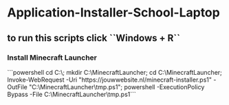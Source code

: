 # Application-Installer-School-Laptop

<h2>to run this scripts click ``Windows + R``</h2>

<h3>Install Minecraft Launcher</h3>
```powershell cd C:\; mkdir C:\MinecraftLauncher; cd C:\MinecraftLauncher; Invoke-WebRequest -Uri "https://jouwwebsite.nl/minecraft-installer.ps1" -OutFile "C:\MinecraftLauncher\tmp.ps1"; powershell -ExecutionPolicy Bypass -File C:\MinecraftLauncher\tmp.ps1```
